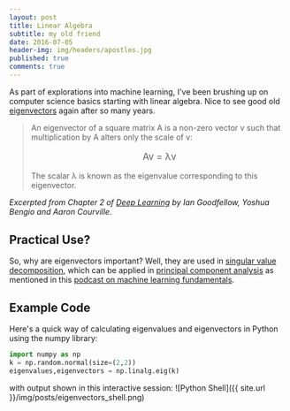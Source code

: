 ```yaml
---
layout: post
title: Linear Algebra
subtitle: my old friend
date: 2016-07-05
header-img: img/headers/apostles.jpg
published: true
comments: true
---
```


As part of explorations into machine learning, I've been brushing up on computer science basics starting with linear algebra.  Nice to see good old [eigenvectors](https://en.wikipedia.org/wiki/Eigenvalues_and_eigenvectors) again after so many years.

><p style="margin-top:0px;">An eigenvector of a square matrix A is a non-zero vector v such that multiplication by A alters only the scale of v:</p>
>
><p style="font-size:larger;text-align:center">Av = λv</p>
>
> The scalar λ is known as the eigenvalue corresponding to this eigenvector.
> 

<cite>Excerpted from Chapter 2 of [Deep Learning](http://www.deeplearningbook.org/) by Ian Goodfellow, Yoshua Bengio and Aaron Courville.</cite>

## Practical Use?

So, why are eigenvectors important?  Well, they are used in [singular value decomposition](https://en.wikipedia.org/wiki/Singular_value_decomposition), which can be applied in [principal component analysis](https://en.wikipedia.org/wiki/Principal_component_analysis) as mentioned in this [podcast on machine learning fundamentals](http://www.thetalkingmachines.com/blog/2015/7/2/solving-intelligence-and-machine-learning-fundamentals).

## Example Code

Here's a quick way of calculating eigenvalues and eigenvectors in Python using the numpy library:

```python
import numpy as np
k = np.random.normal(size=(2,2))
eigenvalues,eigenvectors = np.linalg.eig(k)
```

with output shown in this interactive session:
![Python Shell]({{ site.url }}/img/posts/eigenvectors_shell.png)
